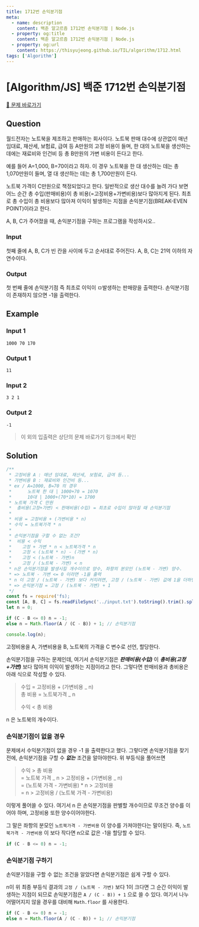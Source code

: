 ```yaml
---
title: 1712번 손익분기점
meta:
  - name: description
    content: 백준 알고르즘 1712번 손익분기점 | Node.js
  - property: og:title
    content: 백준 알고르즘 1712번 손익분기점 | Node.js
  - property: og:url
    content: https://thisyujeong.github.io/TIL/algorithm/1712.html
tags: ['Algorithm']
---
```


# [Algorithm/JS] 백준 1712번 손익분기점

[🔗 문제 바로가기](https://www.acmicpc.net/problem/1712)

## Question

월드전자는 노트북을 제조하고 판매하는 회사이다. 노트북 판매 대수에 상관없이 매년 임대료, 재산세, 보험료, 급여 등 A만원의 고정 비용이 들며, 한 대의 노트북을 생산하는 데에는 재료비와 인건비 등 총 B만원의 가변 비용이 든다고 한다.

예를 들어 A=1,000, B=70이라고 하자. 이 경우 노트북을 한 대 생산하는 데는 총 1,070만원이 들며, 열 대 생산하는 데는 총 1,700만원이 든다.

노트북 가격이 C만원으로 책정되었다고 한다. 일반적으로 생산 대수를 늘려 가다 보면 어느 순간 총 수입(판매비용)이 총 비용(=고정비용+가변비용)보다 많아지게 된다. 최초로 총 수입이 총 비용보다 많아져 이익이 발생하는 지점을 손익분기점(BREAK-EVEN POINT)이라고 한다.

A, B, C가 주어졌을 때, 손익분기점을 구하는 프로그램을 작성하시오..

### Input

첫째 줄에 A, B, C가 빈 칸을 사이에 두고 순서대로 주어진다. A, B, C는 21억 이하의 자연수이다.

### Output

첫 번째 줄에 손익분기점 즉 최초로 이익이 ㅁ발생하는 판매량을 출력한다. 손익분기점이 존재하지 않으면 -1을 출력한다.

## Example

### Input 1

```
1000 70 170
```

### Output 1

```
11
```

### Input 2

```
3 2 1
```

### Output 2

```
-1
```

> 이 외의 입출력은 상단의 문제 바로가기 링크에서 확인

## Solution

```js
/**
 * 고정비용 A : 매년 임대료, 재산세, 보험료, 급여 등...
 * 가변비용 B : 재료비와 인건비 등...
 * ex / A=1000, B=70 의 경우
 *      노트북 한 대 | 1000+70 = 1070
 *      10대 | 1000+(70*10) = 1700
 * 노트북 가격 C 만원
 *  총비용(고정+가변) < 판매비용(수입) = 최초로 수입이 많아질 때 손익분기점
 *
 * 비용 = 고정비용 + (가변비용 * n)
 * 수익 = 노트북가격 * n
 *
 * 손익분기점을 구할 수 없는 조건?
 *  비용 < 수익
 *    고정 + 가변 * n < 노트북가격 * n
 *    고정 < (노트북 * n) - (가변 * n)
 *    고정 < (노트북 - 가변)n
 *    고정 / (노트북 - 가변) < n
 * n은 손익분기점을 발생시킬 개수이므로 양수, 좌항의 분모인 (노트북 - 가변) 양수.
 * => 노트북 - 가변 <= 0 이라면 -1을 출력
 * n 이 고정 / (노트북 - 가변) 보다 커지려면, 고정 / (노트북 - 가변) 값에 1을 더하면 손익분기점
 * => 손익분기점 = 고정 / (노트북 - 가변) + 1
 */
const fs = require('fs);
const [A, B, C] = fs.readFileSync('../input.txt').toString().trim().split(' ').map(Number);
let n = 0;

if (C - B <= 0) n = -1;
else n = Math.floor(A / (C - B)) + 1; // 손익분기점

console.log(n);
```

고정비용을 A, 가변비용을 B, 노트북의 가격을 C 변수로 선언, 할당한다.

손익분기점을 구하는 문제인데, 여기서 손익분기점은 **_판매비용(수입)_** 이 **_총비용(고정+가변)_** 보다 많아져 이익이 발생하는 지점이라고 한다. 그렇다면 판매비용과 총비용은 아래 식으로 작성할 수 있다.

> 수입 = 고정비용 + (가변비용 _ n)  
> 총 비용 = 노트북가격 _ n
>
> 수익 < 총 비용

n 은 노트북의 개수이다.

### 손익분기점이 없을 경우

문제에서 수익분기점이 없을 경우 -1 을 출력한다고 했다.
그렇다면 손익분기점을 찾기전에, 손익분기점을 구할 수 **_없는_** 조건을 알아야한다. 위 부등식을 풀어쓰면

> 수익 > 총 비용  
> = 노트북 가격 _ n > 고정비용 + (가변비용 _ n)  
> = (노트북 가격 - 가변비용) \* n > 고정비용  
> = n > 고정비용 / (노트북 가격 - 가변비용)

이렇게 풀어쓸 수 있다. 여기서 n 은 손익분기점을 판별할 개수이므로 무조건 양수를 이어야 하며, 고정비용 또한 양수이어야한다.

그 말은 좌항의 분모인 `노트북가격 - 가변비용` 이 양수를 가져야한다는 말이된다. 죽, `노트북가격 - 가변비용` 이 보다 작다면 n으로 값은 -1을 할당할 수 있다.

```jsx
if (C - B <= 0) n = -1;
```

### 손익분기점 구하기

손익분기점을 구할 수 없는 조건을 알았다면 손익분기점은 쉽게 구할 수 있다.

n이 위 최종 부등식 결과의 `고정 / (노트북 - 가변)` 보다 1이 크다면 그 순간 이익이 발생하는 지점이 되므로 손익분기점은 `A / (C - B)) + 1` 으로 쓸 수 있다. 여기서 나누어떨어지지 않을 경우를 대비해 `Math.floor` 를 사용한다.

```jsx
if (C - B <= 0) n = -1;
else n = Math.floor(A / (C - B)) + 1; // 손익분기점
```

